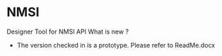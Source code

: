 NMSI
==============

Designer Tool for NMSI API
What is new ?
  - The version checked in is a prototype. Please refer to ReadMe.docx
  